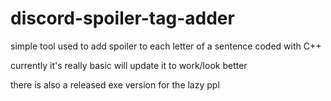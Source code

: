 # discord-spoiler-tag-adder
simple tool used to add spoiler to each letter of a sentence coded with C++

currently it's really basic will update it to work/look better

there is also a released exe version for the lazy ppl
